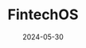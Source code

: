 ---  
layout: startup_page  
title: "FintechOS"  
id: "fintechos.com"  
permalink: "/fintechosfintechos.com05302024/"  
website: "https://www.fintechos.com/"  
funding_round: "Series B"  
funding_amount: "$60M"  
investors: "Molten Ventures, Cipio Partners, BlackRock, EarlyBird VC, OTB VC, Gapminder VC"  
about: "FintechOS provides an end-to-end financial product management platform that connects to core systems and ecosystem services. This enables banks and insurance companies to create, iterate, and refine digital products efficiently. Its platform is designed to modernize core systems and drive innovation within the financial services industry."  
markets: "Fintech, Artificial Intelligence (AI), Enterprise Software, Financial Services, InsurTech, Software"  
hq: "London, England, United Kingdom"  
founded_year: "2017"  
linkedin: "https://www.linkedin.com/company/fintechos"  
twitter: "https://twitter.com/fintech_os"  
instagram: ""  
facebook: "https://www.facebook.com/fintechos/"  
crunchbase: "https://www.crunchbase.com/organization/fintechos"  
pitchbook: "https://pitchbook.com/profiles/company/234727-48"  

date_display: "30-May-2024"  
date: "2024-05-30"

# SEO Optimization  
meta_title: "FintechOS - Series B Funding ($60M)"  
meta_description: "FintechOS, FintechOS provides an end-to-end financial product management platform that connects to core systems and ecosystem services. This enables banks and in..."  
meta_keywords: "FintechOS, Fintech, Artificial Intelligence (AI), Enterprise Software, Financial Services, InsurTech, Software, Series B funding"  
canonical_url: "https://startup.projectstartups.com/fintechosfintechos.com05302024/"  
---